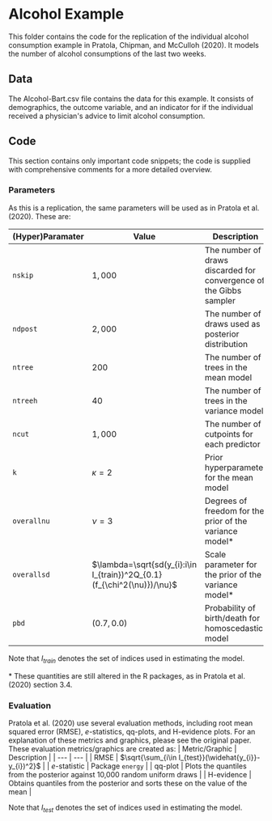 # Alcohol Example
This folder contains the code for the replication of the individual alcohol consumption example in Pratola, Chipman, and McCulloh (2020). It models the number of alcohol consumptions of the last two weeks.

## Data
The Alcohol-Bart.csv file contains the data for this example. It consists of demographics, the outcome variable, and an indicator for if the individual received a physician's advice to limit alcohol consumption.

## Code
This section contains only important code snippets; the code is supplied with comprehensive comments for a more detailed overview.

### Parameters
As this is a replication, the same parameters will be used as in Pratola et al. (2020). These are:

| (Hyper)Paramater | Value | Description |
| --- | --- | --- |
| `nskip` | $1,000$ | The number of draws discarded for convergence of the Gibbs sampler |
| `ndpost` | $2,000$ | The number of draws used as posterior distribution |
| `ntree` | $200$  | The number of trees in the mean model | 
| `ntreeh` | $40$ | The number of trees in the variance model |
| `ncut` | $1,000$ | The number of cutpoints for each predictor |
| `k` | $\kappa = 2$ | Prior hyperparameter for the mean model |
| `overallnu` | $\nu=3$ | Degrees of freedom for the prior of the variance model* |
| `overallsd` | $\lambda=\sqrt{sd(y_{i}:i\in I_{train})^2Q_{0.1}(f_{\chi^2(\nu)})/\nu}$ | Scale parameter for the prior of the variance model* |
| `pbd` | $(0.7, 0.0)$ | Probability of birth/death for homoscedastic model |

Note that $I_{train}$ denotes the set of indices used in estimating the model.

$*$ These quantities are still altered in the R packages, as in Pratola et al. (2020) section 3.4.

### Evaluation
Pratola et al. (2020) use several evaluation methods, including root mean squared error (RMSE), $e$-statistics, qq-plots, and H-evidence plots. For an explanation of these metrics and graphics, please see the original paper. These evaluation metrics/graphics are created as:
| Metric/Graphic | Description |
| --- | --- |
| RMSE | $\sqrt{\sum_{i\in I_{test}}(\widehat{y_{i}}-y_{i})^2}$ |
| $e$-statistic | Package `energy` |
| qq-plot | Plots the quantiles from the posterior against 10,000 random uniform draws |
| H-evidence | Obtains quantiles from the posterior and sorts these on the value of the mean |

Note that $I_{test}$ denotes the set of indices used in estimating the model.
